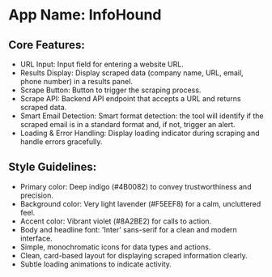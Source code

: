 # **App Name**: InfoHound

## Core Features:

- URL Input: Input field for entering a website URL.
- Results Display: Display scraped data (company name, URL, email, phone number) in a results panel.
- Scrape Button: Button to trigger the scraping process.
- Scrape API: Backend API endpoint that accepts a URL and returns scraped data.
- Smart Email Detection: Smart format detection: the tool will identify if the scraped email is in a standard format and, if not, trigger an alert.
- Loading & Error Handling: Display loading indicator during scraping and handle errors gracefully.

## Style Guidelines:

- Primary color: Deep indigo (#4B0082) to convey trustworthiness and precision.
- Background color: Very light lavender (#F5EEF8) for a calm, uncluttered feel.
- Accent color: Vibrant violet (#8A2BE2) for calls to action.
- Body and headline font: 'Inter' sans-serif for a clean and modern interface.
- Simple, monochromatic icons for data types and actions.
- Clean, card-based layout for displaying scraped information clearly.
- Subtle loading animations to indicate activity.